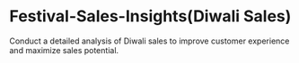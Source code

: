 # Festival-Sales-Insights(Diwali Sales)
Conduct a detailed analysis of Diwali sales to improve customer experience and maximize sales potential.
